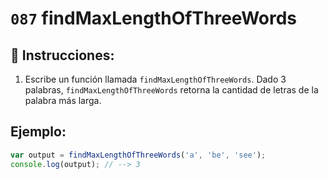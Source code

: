 # `087` findMaxLengthOfThreeWords

## 📝 Instrucciones:

1. Escribe un función llamada `findMaxLengthOfThreeWords`. Dado 3 palabras, `findMaxLengthOfThreeWords` retorna la cantidad de letras de la palabra más larga.

## Ejemplo:

```js
var output = findMaxLengthOfThreeWords('a', 'be', 'see');
console.log(output); // --> 3
```